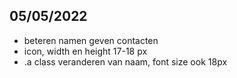 

## 05/05/2022
- beteren namen geven contacten
- icon, width en height 17-18 px
- .a class veranderen van naam, font size ook 18px